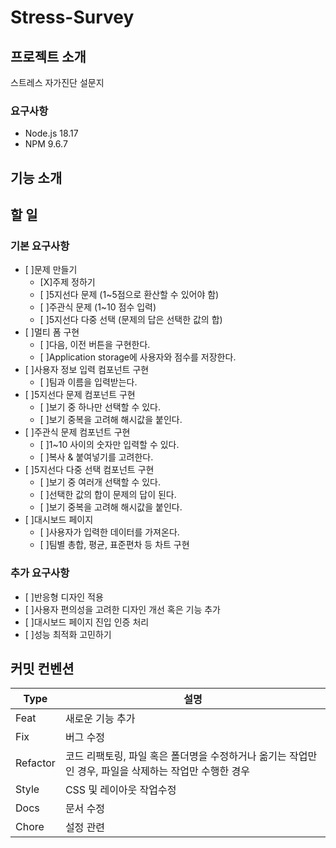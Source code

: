 # Stress-Survey

## 프로젝트 소개

스트레스 자가진단 설문지

### 요구사항

- Node.js 18.17
- NPM 9.6.7

## 기능 소개

## 할 일

### 기본 요구사항

- [ ]문제 만들기
  - [X]주제 정하기
  - [ ]5지선다 문제 (1~5점으로 환산할 수 있어야 함)
  - [ ]주관식 문제 (1~10 점수 입력)
  - [ ]5지선다 다중 선택 (문제의 답은 선택한 값의 합)
- [ ]멀티 폼 구현
  - [ ]다음, 이전 버튼을 구현한다.
  - [ ]Application storage에 사용자와 점수를 저장한다.
- [ ]사용자 정보 입력 컴포넌트 구현
  - [ ]팀과 이름을 입력받는다.
- [ ]5지선다 문제 컴포넌트 구현
  - [ ]보기 중 하나만 선택할 수 있다.
  - [ ]보기 중복을 고려해 해시값을 붙인다.
- [ ]주관식 문제 컴포넌트 구현
  - [ ]1~10 사이의 숫자만 입력할 수 있다.
  - [ ]복사 & 붙여넣기를 고려한다.
- [ ]5지선다 다중 선택 컴포넌트 구현
  - [ ]보기 중 여러개 선택할 수 있다.
  - [ ]선택한 값의 합이 문제의 답이 된다.
  - [ ]보기 중복을 고려해 해시값을 붙인다.
- [ ]대시보드 페이지
  - [ ]사용자가 입력한 데이터를 가져온다.
  - [ ]팀별 총합, 평균, 표준편차 등 차트 구현

### 추가 요구사항

- [ ]반응형 디자인 적용
- [ ]사용자 편의성을 고려한 디자인 개선 혹은 기능 추가
- [ ]대시보드 페이지 진입 인증 처리
- [ ]성능 최적화 고민하기

## 커밋 컨벤션

| Type     | 설명                                                                                                  |
| -------- | ----------------------------------------------------------------------------------------------------- |
| Feat     | 새로운 기능 추가                                                                                      |
| Fix      | 버그 수정                                                                                             |
| Refactor | 코드 리팩토링, 파일 혹은 폴더명을 수정하거나 옮기는 작업만인 경우, 파일을 삭제하는 작업만 수행한 경우 |
| Style    | CSS 및 레이아웃 작업수정                                                                              |
| Docs     | 문서 수정                                                                                             |
| Chore    | 설정 관련                                                                                             |
